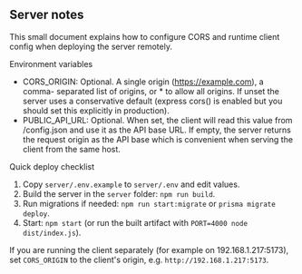 Server notes
------------

This small document explains how to configure CORS and runtime client config
when deploying the server remotely.

Environment variables
- CORS_ORIGIN: Optional. A single origin (https://example.com), a comma-
  separated list of origins, or * to allow all origins. If unset the server
  uses a conservative default (express cors() is enabled but you should set
  this explicitly in production).
- PUBLIC_API_URL: Optional. When set, the client will read this value from
  /config.json and use it as the API base URL. If empty, the server returns
  the request origin as the API base which is convenient when serving the
  client from the same host.

Quick deploy checklist
1. Copy `server/.env.example` to `server/.env` and edit values.
2. Build the server in the `server` folder: `npm run build`.
3. Run migrations if needed: `npm run start:migrate` or `prisma migrate deploy`.
4. Start: `npm start` (or run the built artifact with `PORT=4000 node dist/index.js`).

If you are running the client separately (for example on 192.168.1.217:5173),
set `CORS_ORIGIN` to the client's origin, e.g. `http://192.168.1.217:5173`.
